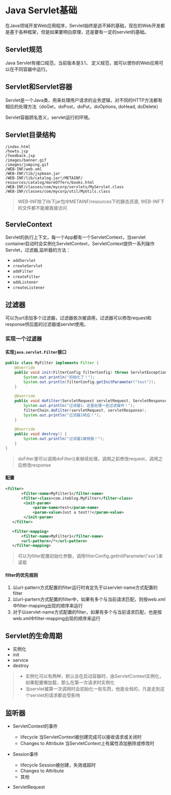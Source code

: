 # Java Servlet基础

在Java领域开发Web应用程序，Servlet始终是逃不掉的基础，现在的Web开发都是基于各种框架，但是如果要明白原理，还是要有一定的servlet的基础。

## Servlet规范

Java Servlet有接口规范，当前版本是3.1， 定义规范，就可以使你的Web应用可以在不同容器中运行。

## Servlet和Servlet容器 ##

Servlet是一个Java类，用来处理用户请求的业务逻辑，对不同的HTTP方法都有相应的处理方法（doGet，doPost，doPut，doOptions, doHead, doDelete）

Servlet容器顾名思义，servlet运行的环境。

## Servlet目录结构 ##

```
/index.html
/howto.jsp
/feedback.jsp
/images/banner.gif
/images/jumping.gif
/WEB-INF/web.xml
/WEB-INF/lib/jspbean.jar
/WEB-INF/lib/catalog.jar!/METAINF/
resources/catalog/moreOffers/books.html
/WEB-INF/classes/com/mycorp/servlets/MyServlet.class
/WEB-INF/classes/com/mycorp/util/MyUtils.class
```

> WEB-INF除了lib下jar包中METAINF/resources下的静态资源, WEB-INF下的文件都不能被直接访问

## ServleContext ##

Servlet的执行上下文，每一个App都有一个ServletContext，当servlet container启动时会实例化ServletContext，ServletContext提供一系列操作Servlet，过滤器,监听器的方法：
* `addServlet`
* `createServlet`
* `addFilter`
* `createFilter`
* `addListener`
* `createListener`

## 过滤器 ##

可以为url添加多个过滤器，过滤器依次被调用，过滤器可以修改request和response供后面的过滤器或servlet使用。

### 实现一个过滤器 ###

#### 实现`java.servlet.Filter`接口 ####

```java
public class MyFilter implements Filter {
    @Override
    public void init(FilterConfig filterConfig) throws ServletException {
        System.out.println("初始化了！");
		System.out.println(filterConfig.getInitParameter("test"));
    }
 
    @Override
    public void doFilter(ServletRequest servletRequest, ServletResponse servletResponse, FilterChain filterChain) throws IOException, ServletException {
        System.out.println("过滤器1，这里处理一些过滤操作！");
        filterChain.doFilter(servletRequest, servletResponse);
        System.out.println("过滤器1响应！");
    }
 
    @Override
    public void destroy() {
        System.out.println("过滤器1被销毁！");
    }
}
```

> doFilter里可以调用doFilter()来继续处理，调用之前修改request，调用之后修改response

#### 配置 ####
```xml
<filter>
       <filter-name>MyFilter1</filter-name>
       <filter-class>com.iteblog.MyFilter</filter-class>
		<init-param>
            <param-name>test</param-name>
            <param-value>Just a test!!</param-value>
        </init-param>
   </filter>
 
   <filter-mapping>
       <filter-name>MyFilter1</filter-name>
       <url-pattern>/*</url-pattern>
   </filter-mapping>
```
> 可以为filter配置初始化参数，调用filterConfig.getInitParameter('xxx')来读取

#### filter的优先规则 ####

1. 以url-pattern方式配置的filter运行时肯定先于以servlet-name方式配置的filter
2. 以url-partern方式配置的filter中，如果有多个与当前请求匹配，则按web.xml中filter-mapping出现的顺序来运行
3. 对于以servlet-name方式配置的filter，如果有多个与当前请求匹配，也是按web.xml中filter-mapping出现的顺序来运行


## Servlet的生命周期 ##

* 实例化 
* init
* service
* destroy

> * 实例化可以有两种，默认会在启动容器时，由ServletContext实例化，如果配置懒加载，那么在第一次请求时实例化
> * 当servlet被第一次调用时会初始化一些东西，他是全局的，凡是走到这个servlet的请求都会受影响

## 监听器 ##

* ServletContext的事件
	- lifecycle
		当ServletContext被创建完成可以接收请求或关闭时
	- Changes to Attribute
		当ServletContext上有属性添加删除或修改时
* Session事件
  - lifecycle
	Session被创建，失效或超时
  - Changes to Attribute
  - 其他

* ServletRequest

